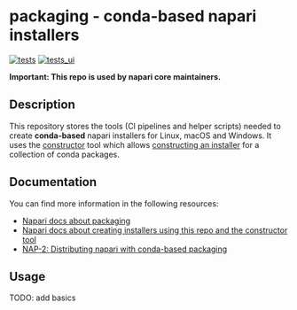 # packaging - conda-based napari installers

[![tests](https://github.com/napari/packaging/actions/workflows/tests.yml/badge.svg)](https://github.com/napari/packaging/actions/workflows/tests.yml)
[![tests_ui](https://github.com/napari/packaging/actions/workflows/tests_ui.yml/badge.svg)](https://github.com/napari/packaging/actions/workflows/tests_ui.yml)

**Important: This repo is used by napari core maintainers.**

## Description

This repository stores the tools (CI pipelines and helper scripts) needed to create **conda-based**
napari installers for Linux, macOS and Windows. It uses the [constructor](https://github.com/conda/constructor)
tool which allows [constructing an installer](https://conda.github.io/constructor/) for a collection
of conda packages.

## Documentation

You can find more information in the following resources:

* [Napari docs about packaging](https://napari.org/dev/developers/coredev/packaging.html)
* [Napari docs about creating installers using this repo and the constructor tool](https://napari.org/0.4.17/developers/packaging.html#constructor-based-installers)
* [NAP-2: Distributing napari with conda-based packaging](https://napari.org/dev/naps/2-conda-based-packaging.html)

## Usage

TODO: add basics
